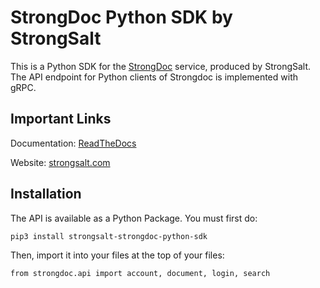 # StrongDoc Python SDK by StrongSalt
This is a Python SDK for the [StrongDoc](https://api.strongsalt.com "Strongdoc API") service, produced by StrongSalt. The API endpoint for Python clients of Strongdoc is implemented with gRPC.

## Important Links

Documentation: [ReadTheDocs](https://strongdoc-python-sdk.readthedocs.io/en/latest/)

Website: [strongsalt.com](https://www.strongsalt.com "Strongsalt website")

## Installation

The API is available as a Python Package. You must first do:

`pip3 install strongsalt-strongdoc-python-sdk`

Then, import it into your files at the top of your files:

```
from strongdoc.api import account, document, login, search
```
